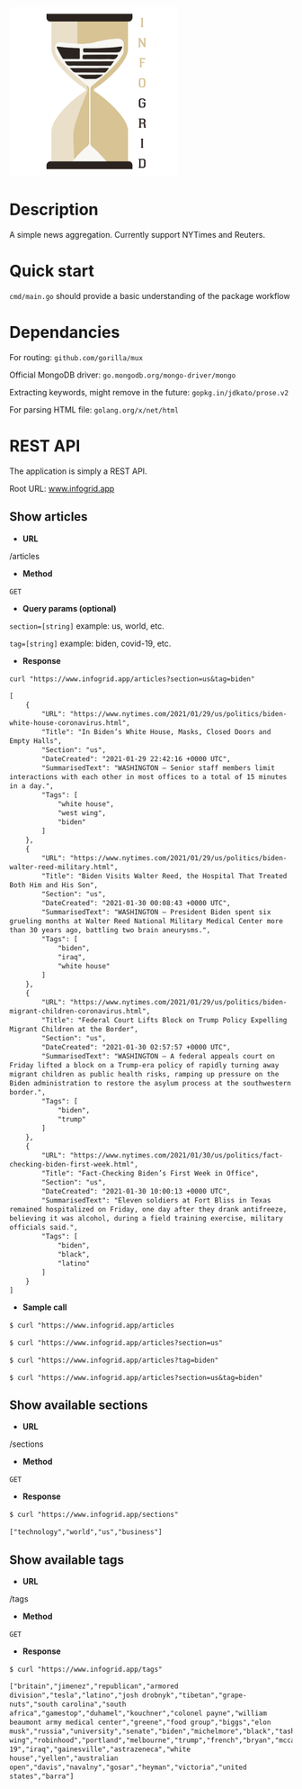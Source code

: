<img src="./media/infogrid_logo.png" width="300" height="300">

# Description
A simple news aggregation. Currently support NYTimes and Reuters.

# Quick start
```cmd/main.go``` should provide a basic understanding of the package workflow

# Dependancies
For routing: ```github.com/gorilla/mux```

Official MongoDB driver: ```go.mongodb.org/mongo-driver/mongo```

Extracting keywords, might remove in the future: ```gopkg.in/jdkato/prose.v2```

For parsing HTML file: ```golang.org/x/net/html```

# REST API
The application is simply a REST API.

Root URL: www.infogrid.app

## Show articles
* **URL**

/articles

* **Method**

`GET`

* **Query params (optional)**

`section=[string]` example: us, world, etc.

`tag=[string]` example: biden, covid-19, etc.

* **Response**

`curl "https://www.infogrid.app/articles?section=us&tag=biden"`

```
[
    {
        "URL": "https://www.nytimes.com/2021/01/29/us/politics/biden-white-house-coronavirus.html",
        "Title": "In Biden’s White House, Masks, Closed Doors and Empty Halls",
        "Section": "us",
        "DateCreated": "2021-01-29 22:42:16 +0000 UTC",
        "SummarisedText": "WASHINGTON — Senior staff members limit interactions with each other in most offices to a total of 15 minutes in a day.",
        "Tags": [
            "white house",
            "west wing",
            "biden"
        ]
    },
    {
        "URL": "https://www.nytimes.com/2021/01/29/us/politics/biden-walter-reed-military.html",
        "Title": "Biden Visits Walter Reed, the Hospital That Treated Both Him and His Son",
        "Section": "us",
        "DateCreated": "2021-01-30 00:08:43 +0000 UTC",
        "SummarisedText": "WASHINGTON — President Biden spent six grueling months at Walter Reed National Military Medical Center more than 30 years ago, battling two brain aneurysms.",
        "Tags": [
            "biden",
            "iraq",
            "white house"
        ]
    },
    {
        "URL": "https://www.nytimes.com/2021/01/29/us/politics/biden-migrant-children-coronavirus.html",
        "Title": "Federal Court Lifts Block on Trump Policy Expelling Migrant Children at the Border",
        "Section": "us",
        "DateCreated": "2021-01-30 02:57:57 +0000 UTC",
        "SummarisedText": "WASHINGTON — A federal appeals court on Friday lifted a block on a Trump-era policy of rapidly turning away migrant children as public health risks, ramping up pressure on the Biden administration to restore the asylum process at the southwestern border.",
        "Tags": [
            "biden",
            "trump"
        ]
    },
    {
        "URL": "https://www.nytimes.com/2021/01/30/us/politics/fact-checking-biden-first-week.html",
        "Title": "Fact-Checking Biden’s First Week in Office",
        "Section": "us",
        "DateCreated": "2021-01-30 10:00:13 +0000 UTC",
        "SummarisedText": "Eleven soldiers at Fort Bliss in Texas remained hospitalized on Friday, one day after they drank antifreeze, believing it was alcohol, during a field training exercise, military officials said.",
        "Tags": [
            "biden",
            "black",
            "latino"
        ]
    }
]
```

* **Sample call**

`$ curl "https://www.infogrid.app/articles`

`$ curl "https://www.infogrid.app/articles?section=us"`

`$ curl "https://www.infogrid.app/articles?tag=biden"`

`$ curl "https://www.infogrid.app/articles?section=us&tag=biden"`

## Show available sections

* **URL**

/sections

* **Method**

`GET`

* **Response**

`$ curl "https://www.infogrid.app/sections"`

`["technology","world","us","business"]`

## Show available tags

* **URL**

/tags

* **Method**

`GET`

* **Response**

`$ curl "https://www.infogrid.app/tags"`

```
["britain","jimenez","republican","armored division","tesla","latino","josh drobnyk","tibetan","grape-nuts","south carolina","south africa","gamestop","duhamel","kouchner","colonel payne","william beaumont army medical center","greene","food group","biggs","elon musk","russia","university","senate","biden","michelmore","black","tashi","british","parker","putin","musk","west wing","robinhood","portland","melbourne","trump","french","bryan","mccarthy","chinese","covid-19","iraq","gainesville","astrazeneca","white house","yellen","australian open","davis","navalny","gosar","heyman","victoria","united states","barra"]
```

